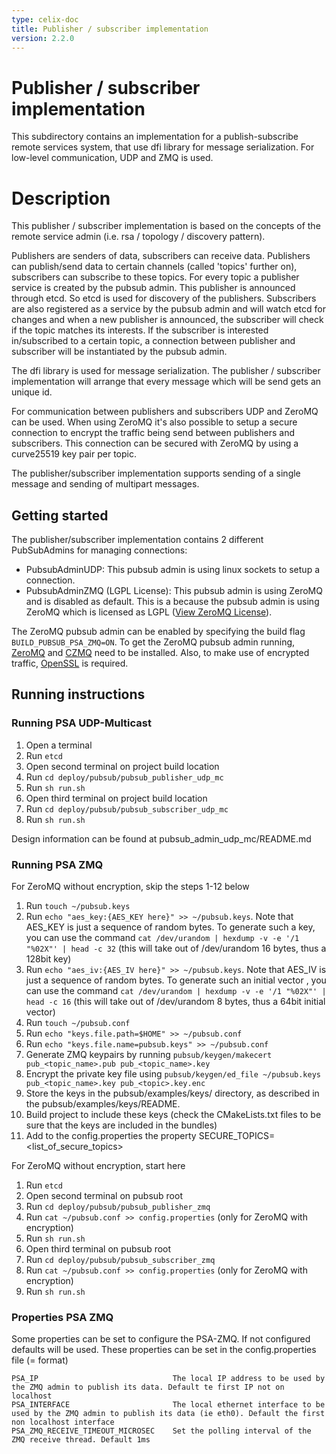 ```yaml
---
type: celix-doc
title: Publisher / subscriber implementation
version: 2.2.0
---
```


<!--
Licensed to the Apache Software Foundation (ASF) under one or more
contributor license agreements.  See the NOTICE file distributed with
this work for additional information regarding copyright ownership.
The ASF licenses this file to You under the Apache License, Version 2.0
(the "License"); you may not use this file except in compliance with
the License.  You may obtain a copy of the License at
   
    http://www.apache.org/licenses/LICENSE-2.0

Unless required by applicable law or agreed to in writing, software
distributed under the License is distributed on an "AS IS" BASIS,
WITHOUT WARRANTIES OR CONDITIONS OF ANY KIND, either express or implied.
See the License for the specific language governing permissions and
limitations under the License.
-->

# Publisher / subscriber implementation

This subdirectory contains an implementation for a publish-subscribe remote services system, that use dfi library for message serialization.
For low-level communication, UDP and ZMQ is used.

# Description

This publisher / subscriber implementation is based on the concepts of the remote service admin (i.e. rsa / topology / discovery pattern).

Publishers are senders of data, subscribers can receive data. Publishers can publish/send data to certain channels (called 'topics' further on), subscribers can subscribe to these topics. For every topic a publisher service is created by the pubsub admin. This publisher is announced through etcd. So etcd is used for discovery of the publishers. Subscribers are also registered as a service by the pubsub admin and will watch etcd for changes and when a new publisher is announced, the subscriber will check if the topic matches its interests. If the subscriber is interested in/subscribed to a certain topic, a connection between publisher and subscriber will be instantiated by the pubsub admin.

The dfi library is used for message serialization. The publisher / subscriber implementation will arrange that every message which will be send gets an unique id. 

For communication between publishers and subscribers UDP and ZeroMQ can be used. When using ZeroMQ it's also possible to setup a secure connection to encrypt the traffic being send between publishers and subscribers. This connection can be secured with ZeroMQ by using a curve25519 key pair per topic.

The publisher/subscriber implementation supports sending of a single message and sending of multipart messages.

## Getting started

The publisher/subscriber implementation contains 2 different PubSubAdmins for managing connections:
  * PubsubAdminUDP: This pubsub admin is using linux sockets to setup a connection. 
  * PubsubAdminZMQ (LGPL License): This pubsub admin is using ZeroMQ and is disabled as default. This is a because the pubsub admin is using ZeroMQ which is licensed as LGPL ([View ZeroMQ License](https://github.com/zeromq/libzmq#license)).
  
  The ZeroMQ pubsub admin can be enabled by specifying the build flag `BUILD_PUBSUB_PSA_ZMQ=ON`. To get the ZeroMQ pubsub admin running, [ZeroMQ](https://github.com/zeromq/libzmq) and [CZMQ](https://github.com/zeromq/czmq) need to be installed. Also, to make use of encrypted traffic, [OpenSSL](https://github.com/openssl/openssl) is required.

## Running instructions

### Running PSA UDP-Multicast

1. Open a terminal
1. Run `etcd`
1. Open second terminal on project build location
1. Run `cd deploy/pubsub/pubsub_publisher_udp_mc`
1. Run `sh run.sh`
1. Open third terminal on project build location
1. Run `cd deploy/pubsub/pubsub_subscriber_udp_mc`
1. Run `sh run.sh`

Design information can be found at pubsub\_admin\_udp\_mc/README.md

### Running PSA ZMQ

For ZeroMQ without encryption, skip the steps 1-12 below

1. Run `touch ~/pubsub.keys`
1. Run `echo "aes_key:{AES_KEY here}" >> ~/pubsub.keys`. Note that AES_KEY is just a sequence of random bytes. To generate such a key, you can use the command `cat /dev/urandom | hexdump -v -e '/1 "%02X"' | head -c 32` (this will take out of /dev/urandom 16 bytes, thus a 128bit key)
1. Run `echo "aes_iv:{AES_IV here}" >> ~/pubsub.keys`.  Note that AES_IV is just a sequence of random bytes. To generate such an initial vector , you can use the command `cat /dev/urandom | hexdump -v -e '/1 "%02X"' | head -c 16` (this will take out of /dev/urandom 8 bytes, thus a 64bit initial vector) 
1. Run `touch ~/pubsub.conf`
1. Run `echo "keys.file.path=$HOME" >> ~/pubsub.conf`
1. Run `echo "keys.file.name=pubsub.keys" >> ~/pubsub.conf`
1. Generate ZMQ keypairs by running `pubsub/keygen/makecert pub_<topic_name>.pub pub_<topic_name>.key`
1. Encrypt the private key file using `pubsub/keygen/ed_file ~/pubsub.keys pub_<topic_name>.key pub_<topic>.key.enc`
1. Store the keys in the pubsub/examples/keys/ directory, as described in the pubsub/examples/keys/README.
1. Build project to include these keys (check the CMakeLists.txt files to be sure that the keys are included in the bundles)
1. Add to the config.properties the property SECURE_TOPICS=<list_of_secure_topics> 

For ZeroMQ without encryption, start here

1. Run `etcd`
1. Open second terminal on pubsub root
1. Run `cd deploy/pubsub/pubsub_publisher_zmq`
1. Run `cat ~/pubsub.conf >> config.properties` (only for ZeroMQ with encryption)
1. Run `sh run.sh`
1. Open third terminal on pubsub root
1. Run `cd deploy/pubsub/pubsub_subscriber_zmq`
1. Run `cat ~/pubsub.conf >> config.properties` (only for ZeroMQ with encryption)
1. Run `sh run.sh`

### Properties PSA ZMQ

Some properties can be set to configure the PSA-ZMQ. If not configured defaults will be used. These
properties can be set in the config.properties file (<PROPERTY>=<VALUE> format)


    PSA_IP                              The local IP address to be used by the ZMQ admin to publish its data. Default te first IP not on localhost
    PSA_INTERFACE                       The local ethernet interface to be used by the ZMQ admin to publish its data (ie eth0). Default the first non localhost interface
    PSA_ZMQ_RECEIVE_TIMEOUT_MICROSEC    Set the polling interval of the ZMQ receive thread. Default 1ms
